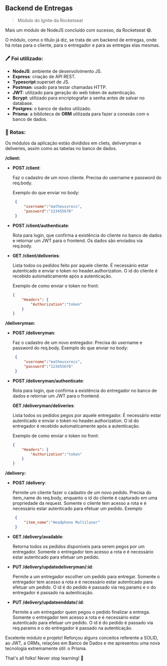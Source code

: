 ## Backend de Entregas
> Módulo do Ignite da Rocketseat

Mais um módulo de NodeJS concluído com sucesso, da Rocketseat :smile:.

O módulo, como o título já diz, se trata de um backend de entregas, onde há rotas para o cliente, para o entregador e para as entregas elas mesmas. 

### :pen: Foi utilizado: 
- **NodeJS**: ambiente de desenvolvimento JS.
- **Express**: criação de API REST.
- **Typescript**:superset de JS.
- **Postman**: usado para testar chamadas HTTP.
- **JWT**: utilizado para geração do web token de autenticação.
- **Bcrypt**: utilizado para encriptografar a senha antes de salvar no database.
- **Postgres**: o banco de dados utilizado.
- **Prisma**: a biblioteca de **ORM** utilizada para fazer a conexão com o banco de dados.

### :car: Rotas:

Os módulos da aplicação estão divididos em cliets, deliveryman e deliveries, assim como as tabelas no banco de dados.


**/client:**

- **POST /client**:

   Faz o cadastro de um novo cliente.
   Precisa do username e password do req.body.

     Exemplo do que enviar no body:
   ```json
    {
        "username":"matheusxreis",
        "password":"123455678"
    }
   ```

- **POST /client/authenticate**:

  Rota para login, que confirma a existência do cliente no banco de dados e retornar um JWT para o frontend. 
  Os dados são enviados via req.body.

- **GET /client/deliveries**:

  Lista todos os pedidos feito por aquele cliente.
  É necessário estar autenticado e enviar o token no header.authorization.
  O id do cliente é recebido automaticamente após a autenticação.

  Exemplo de como enviar o token no front:
    ```json
    {   
        "Headers": {
            "Authorization":"token"
        }
    }
   ```

**/deliveryman:**

- **POST /deliveryman**:

   Faz o cadastro de um novo entregador.
   Precisa do username e password do req.body.
    Exemplo do que enviar no body:
   ```json
    {
        "username":"matheusxreis",
        "password":"123455678"
    }
   ```

- **POST /deliveryman/authenticate**:

  Rota para login, que confirma a existência do entregador no banco de dados e retornar um JWT para o frontend.

  **GET /deliveryman/deliveries**:

  Lista todos os pedidos pegos por aquele entregador.
  É necessário estar autenticado e enviar o token no header.authorization.
  O id do entregador é recebido automaticamente após a autenticação.

  Exemplo de como enviar o token no front:
    ```json
    {   
        "Headers": {
            "Authorization":"token"
        }
    }
   ```

**/delivery:**

- **POST /delivery**:

  Permite um cliente fazer o cadastro de um novo pedido.
  Precisa do item_name do req.body, enquanto o id do cliente é capturado em uma propriedade da request.
  Somente o cliente tem acesso a rota e é necessário estar autenticado para efetuar um pedido.
    Exemplo
   ```json
    {
        "item_name":"Headphone Multilaser"
    }
   ```

- **GET /delivery/available**:

  Retorna todos os pedidos disponíveis para serem pegos por um entregador.
  Somente o entregador tem acesso a rota e é necessário estar autenticado para efetuar um pedido.

- **PUT /delivery/updatedeliveryman/:id**:

  Permite a um entregador escolher um pedido para entregar. 
  Somente o entregador tem acesso a rota e é necessário estar autenticado para efetuar um pedido.
  O id é do pedido é passado via req.params e o do entregador é passado na autenticação.


- **PUT /delivery/updateenddate/:id**:

  Permite a um entregador quem pegou o pedido finalizar a entrega.
  Somente o entregador tem acesso a rota e é necessário estar autenticado para efetuar um pedido.
  O id é do pedido é passado via req.params e o do entregador é passado na autenticação.


Excelente módulo e projeto! Reforçou alguns conceitos referente a SOLID, ao JWT, a ORMs, relações em Banco de Dados e me apresentou uma nova tecnologia extremamente útil: o Prisma.

That's all folks! Never stop learning! :metal:




